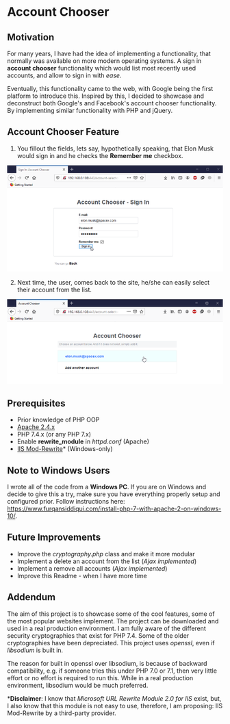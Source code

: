 # Account Chooser

## Motivation
For many years, I have had the idea of implementing a functionality, that normally was available on more modern operating systems. A sign in **account chooser** functionality which would list most recently used accounts, and allow to sign in with *ease*. 

Eventually, this functionality came to the web, with Google being the first platform to introduce this. Inspired by this, I decided to showcase and deconstruct both Google's and Facebook's account chooser functionality. By implementing similar functionality with PHP and jQuery. 

## Account Chooser Feature
1. You fillout the fields, lets say, hypothetically speaking, that Elon Musk would sign in and he checks the **Remember me** checkbox.
<img src="screenshot_1.png" />

2. Next time, the user, comes back to the site, he/she can easily select their account from the list. 
<img src="screenshot_2.png" />

## Prerequisites
- Prior knowledge of PHP OOP
- [Apache 2.4.x](https://httpd.apache.org/)
- PHP 7.4.x (or any PHP 7.x)
- Enable **rewrite_module** in *httpd.conf* (Apache)
- [IIS Mod-Rewrite](http://www.micronovae.com/ModRewrite/ModRewrite.html)* (Windows-only)

## Note to Windows Users
I wrote all of the code from a **Windows PC**. If you are on Windows and decide to give this a try, make sure you have everything properly setup and configured prior.
Follow instructions here: https://www.furqansiddiqui.com/install-php-7-with-apache-2-on-windows-10/.

## Future Improvements
* Improve the *cryptography.php* class and make it more modular
* Implement a delete an account from the list (*Ajax implemented*)
* Implement a remove all accounts (*Ajax implemented*)
* Improve this Readme - when I have more time

## Addendum
The aim of this project is to showcase some of the cool features, some of the most popular websites implement. The project can be downloaded and used in a real production environment. I am fully aware of the different security cryptographies that exist for PHP 7.4. Some of the older cryptographies have been depreciated. This project uses *openssl*, even if *libsodium* is built in. 

The reason for built in openssl over libsodium, is because of backward compatibility, e.g. if someone tries this under PHP 7.0 or 7.1, then very little effort or no effort is required to run this. While in a real production environment, libsodium would be much preferred. 

***Disclaimer**: I know that *Microsoft URL Rewrite Module 2.0 for IIS* exist, but, I also know that this module is not easy to use, therefore, I am proposing: IIS Mod-Rewrite by a third-party provider.